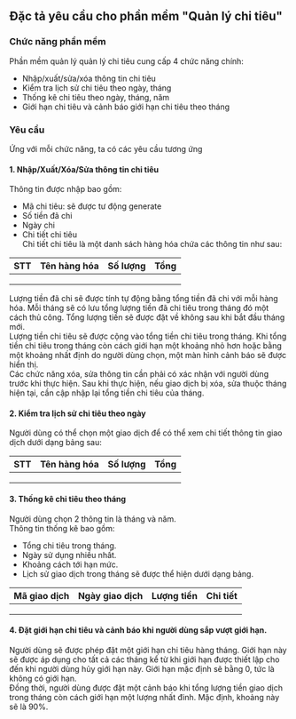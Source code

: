 ## Đặc tả yêu cầu cho phần mềm "Quản lý chi tiêu"
### Chức năng phần mềm
Phần mềm quản lý quản lý chi tiêu cung cấp 4 chức năng chính:
- Nhập/xuất/sửa/xóa thông tin chi tiêu
- Kiểm tra lịch sử chi tiêu theo ngày, tháng
- Thống kê chi tiêu theo ngày, tháng, năm
- Giới hạn chi tiêu và cảnh báo giới hạn chi tiêu theo tháng
### Yêu cầu
Ứng với mỗi chức năng, ta có các yêu cầu tương ứng
#### 1. Nhập/Xuất/Xóa/Sửa thông tin chi tiêu
Thông tin được nhập bao gồm:
- Mã chi tiêu: sẽ được tư động generate
- Số tiền đã chi
- Ngày chi
- Chi tiết chi tiêu  
Chi tiết chi tiêu là một danh sách hàng hóa chứa các thông tin như sau:  

| STT | Tên hàng hóa   | Số lượng   | Tổng     |
|-----|----------------|------------|----------|
|     |                |            |          |
|     |                |            |          |
|     |                |            |          |

Lượng tiền đã chi sẽ được tính tự động bằng tổng tiền đã chi với mỗi hàng hóa.
Mỗi tháng sẽ có lưu tổng lượng tiền đã chi tiêu trong tháng đó một cách thủ công. Tổng lượng tiền sẽ được đặt về không sau khi bắt đầu tháng mới.<br>
Lượng tiền chi tiêu sẽ được cộng vào tổng tiền chi tiêu trong tháng. Khi tổng tiền chi tiêu trong tháng còn cách giới hạn một khoảng nhỏ hơn hoặc bằng
một khoảng nhất định do người dùng chọn, một màn hình cảnh báo sẽ được hiển thị. <br>
Các chức năng xóa, sửa thông tin cần phải có xác nhận với người dùng trước khi thực hiện. Sau khi thực hiện, nếu giao dịch bị xóa, sửa thuộc tháng hiện tại, cần cập nhập lại tổng
tiền chi tiêu của tháng.
#### 2. Kiểm tra lịch sử chi tiêu theo ngày
Người dùng có thể chọn một giao dịch để có thể xem chi tiết thông tin giao dịch dưới dạng bảng sau:  

| STT | Tên hàng hóa   | Số lượng   | Tổng     |
|-----|----------------|------------|----------|
|     |                |            |          |
|     |                |            |          |
|     |                |            |          |
#### 3. Thống kê chi tiêu theo tháng
Người dùng chọn 2 thông tin là tháng và năm.  
Thông tin thống kê bao gồm:
- Tổng chi tiêu trong tháng.  
- Ngày sử dụng nhiều nhất.  
- Khoảng cách tới hạn mức.  
- Lịch sử giao dịch trong tháng sẽ được thể hiện dưới dạng bảng.  

| Mã giao dịch | Ngày giao dịch | Lượng tiền | Chi tiết |          
|--------------|----------------|------------|----------|
|              |                |            |          |
|              |                |            |          |
|              |                |            |          |

#### 4. Đặt giới hạn chi tiêu và cảnh báo khi người dùng sắp vượt giới hạn.
Người dùng sẽ được phép đặt một giới hạn chi tiêu hàng tháng. Giới hạn này sẽ được áp dụng cho tất cả các tháng kể từ khi giới hạn được thiết lập cho đến khi người dùng hủy giới
hạn này. Giới hạn mặc định sẽ bằng 0, tức là không có giới hạn.  
Đồng thời, người dùng được đặt một cảnh báo khi tổng lượng tiền giao dịch trong tháng còn cách giới hạn một lượng nhất đinh. Mặc định, khoảng này sẽ là 90%.  
